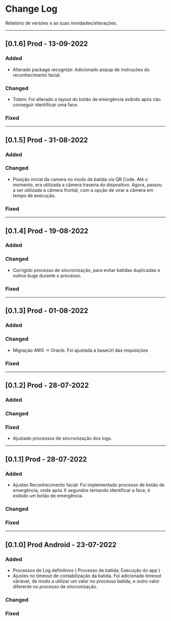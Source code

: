 # Change Log

Relatório de versões e as suas novidades/alterações. 

<!-- ================================== v0.1.6 ================================== -->
---
## [0.1.6] Prod - 13-09-2022 

### Added
- Alterado package recognize: Adicionado popup de instruções do reconhecimento facial. 

### Changed
- Totem: Foi alterado o layout do botão de emergência exibido após não conseguir identificar uma face. 

### Fixed


<!-- ================================== v0.1.5 ================================== -->
---
## [0.1.5] Prod - 31-08-2022 

### Added

### Changed
- Posição inicial da camera no modo de batida via QR Code. Até o momento, era utilizada a câmera traseira do dispositivo. Agora, passou a ser utilizada a câmera frontal, com a opção de virar a câmera em tempo de execução. 

### Fixed


<!-- ================================== v0.1.4 ================================== -->
---
## [0.1.4] Prod - 19-08-2022 

### Added

### Changed
- Corrigido processo de sincronização, para evitar batidas duplicadas e outros bugs durante o processo. 

### Fixed



<!-- ================================== v0.1.3 ================================== -->
---
## [0.1.3] Prod - 01-08-2022 

### Added

### Changed
- Migração AWS -> Oracle. Foi ajustada a baseUrl das requisições

### Fixed



<!-- ================================== v0.1.2 ================================== -->
---
## [0.1.2] Prod - 28-07-2022 

### Added

### Changed

### Fixed
- Ajustado processos de sincronização dos logs.

<!-- ================================== v0.1.1 ================================== -->
---
## [0.1.1] Prod - 28-07-2022 

### Added
- Ajustes Reconhecimento facial: Foi implementado processo de botão de emergência, onde após X segundos tentando identificar a face, é exibido um botão de emergência. 

### Changed

### Fixed

<!-- ================================== v0.1.0 ================================== -->
---
## [0.1.0] Prod Android - 23-07-2022 

### Added
- Processos de Log definitivos ( Processo de batida; Execução do app )
- Ajustes no timeout de contabilização da batida. Foi adicionado timeout váriavel, de modo a utilizar um valor no processo batida, e outro valor diferente no processo de sincronização. 
### Changed

### Fixed
